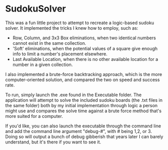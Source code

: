 # SudokuSolver

This was a fun little project to attempt to recreate a logic-based sudoku solver. It implemented the tricks I knew how to employ, such as:

 - Row, Column, and 3x3 Box eliminations, when two identical numbers cannot exist in the same collection.
 - 'Soft' eliminations, when the potential values of a square give enough info to limit a number's placement elsewhere.
 - Last Available Location, when there is no other available location for a number in a given collection.

I also implemented a brute-force backtracking approach, which is the more computer-oriented solution, and compared the two on speed and success rate.

To run, simply launch the .exe found in the Executable folder. The application will attempt to solve the included sudoku boards (the .txt files in the same folder) both by my initial implementation through logic a person might use and compares the solve time against a brute force method that's more suited for a computer.

If you'd like, you can also launch the executable through the command line and add the command line argument "debug-#", with # being 1,2, or 3. Doing so will output a bunch of debug gibberish that years later I can barely understand, but it's there if you want to see it.
